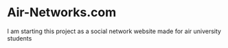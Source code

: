 # Air-Networks.com

I am starting this project as a social network website made for air university students
